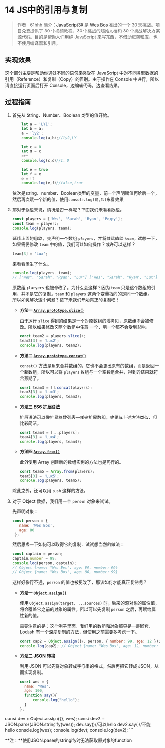 # 14 JS中的引用与复制

> 作者：61hhh 
> 简介：[JavaScript30](https://javascript30.com) 是 [Wes Bos](https://github.com/wesbos) 推出的一个 30 天挑战。项目免费提供了 30 个视频教程、30 个挑战的起始文档和 30 个挑战解决方案源代码。目的是帮助人们用纯 JavaScript 来写东西，不借助框架和库，也不使用编译器和引用。

## 实现效果

这个部分主要是帮助你通过不同的语句来感受在 JavaScript 中对不同类型数据的引用（Reference）和复制（Copy）的区别。由于操作在 Console 中进行，所以请直接运行页面后打开 Console，边编辑代码，边查看结果。

## 过程指南

1. 首先从 String、Number、Boolean 类型的值开始。
    ```js
        let a = 'LY1';
        let b = a;
        a = 'ly2';
        console.log(a,b);//ly2,LY
    
        let c = 0
        let d = c
        c++
        console.log(c,d)//1，0
    
        let e = true
        let f = e
        e = !f
        console.log(e,f)//false,true
    ```
    依次是string、number、Boolean类型的变量，前一个声明赋值再给后一个，然后再次赋一个新的值，使用`console.log(前,后)`来看效果
    
2. 那对于数组来说，情况是否一样呢？下面我们来看看数组。
    ```js
    const players = ['Wes', 'Sarah', 'Ryan', 'Poppy'];
    const team = players;
    console.log(players, team);
    ```
    延续上面的思路，先声明一个数组 `players`，并将其赋值给 `team`。试想一下，如果需要修改 `team` 中的值，我们可以如何操作？或许可以这样？
    ```js
    team[3] = 'Lux';
    ```
    来看看发生了什么。
    ```js
    console.log(players, team); 
    // ["Wes", "Sarah", "Ryan", "Lux"] ["Wes", "Sarah", "Ryan", "Lux"]
    ```
    原数组 `plaryers` 也被修改了。为什么会这样？因为 `team` 只是这个数组的引用，并不是它的复制。`team` 和 `players` 这两个变量指向的是同一个数组。  
    所以如何解决这个问题？接下来我们开始真正的复制吧！
    
     - **方法一 [`Array.prototype.slice()`](https://developer.mozilla.org/zh-CN/docs/Web/JavaScript/Reference/Global_Objects/Array/slice)** 
       
        由于运行 `slice` 得到的结果是一个对原数组的浅拷贝，原数组不会被修改。所以如果修改这两个数组中任意 一个，另一个都不会受到影响。
        
        ```javascript
        const team2 = players.slice();
        team2[3] = 'Lux2';
        console.log(players, team2); 
        ```
        
     - **方法二 [`Array.prototype.concat()`](https://developer.mozilla.org/zh-CN/docs/Web/JavaScript/Reference/Global_Objects/Array/concat)**
       
        `concat()` 方法是用来合并数组的，它也不会更改原有的数组，而是返回一个新数组，所以可以将 `players` 数组与一个空数组合并，得到的结果就符合预期了。
        ```js
        const team3 = [].concat(players);
        team3[3] = 'Lux3';
        console.log(players, team3); 
        ```
        
     - **方法三 ES6 [扩展语法](https://developer.mozilla.org/zh-CN/docs/Web/JavaScript/Reference/Operators/Spread_operator)**
    
        扩展语法可以像扩展参数列表一样来扩展数组，效果与上述方法类似，但比较简洁。
        ```js
        const team4 = [...players];
        team4[3] = 'Lux4';
        console.log(players, team4);
        ```
        
     - **方法四 [`Array.from()`](https://developer.mozilla.org/zh-CN/docs/Web/JavaScript/Reference/Global_Objects/Array/from)**
    
        此外使用 Array 创建新的数组实例的方法也是可行的。
        ```js
       const team5 = Array.from(players);
       team5[3] = 'Lux5';
       console.log(players, team5);
       ```
   
   除此之外，还可以用 `push` 这样的方法。
   
3. 对于 Object 数据，我们用一个 `person` 对象来试试。
   
   先声明对象：
   ```js
   const person = {
      name: 'Wes Bos',
      age: 80
    };
   ```
   
   然后思考一下如何可以取得它的复制，试试想当然的做法：
   ```js
   const captain = person;
   captain.number = 99;
   console.log(person, captain);
   // Object {name: "Wes Bos", age: 80, number: 99} 
   // Object {name: "Wes Bos", age: 80, number: 99}
   ```
   这样好像行不通，`person` 的值也被更改了，那该如何才能真正复制呢？

   - **方法一 [`Object.assign()`](https://developer.mozilla.org/zh-CN/docs/Web/JavaScript/Reference/Global_Objects/Object/assign)**
   
     使用 `Object.assign(target, ...sources)` 时，后来的源对象的属性值，将会覆盖它之前的对象的属性。所以可以先复制 `person` 之后，再赋给属性新的值。

     需要注意的是：这个例子里面，我们用的数组和对象都只是一层嵌套，Lodash 有一个深度复制的方法，但使用之前需要多考虑一下。

     ```js
     const cap2 = Object.assign({}, person, { number: 99, age: 12 });
     console.log(cap2); // Object {name: "Wes Bos", age: 12, number: 99}
     ```
   - **方法二 JSON 转换**
   
     利用 JSON 可以先将对象转成字符串的格式，然后再把它转成 JSON，从而实现复制。
     
     ```js
     const wes = {
       name: 'Wes',
       age: 100,
       function say(){
           console.log("hello");
       }
     };
     
const dev = Object.assign({}, wes);
     const dev2 = JSON.parse(JSON.stringify(wes));
     dev.say()//可以hello
     dev2.say()//不能hello
     console.log(wes);
     console.log(dev);
     console.log(dev2);
     ```

**注：**使用JSON.paser的stringify时无法获取原对象的function
















